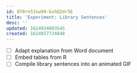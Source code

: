 ```yaml
---
id: 070rnS3sw99-bshQ2dr5E
title: 'Experiment: Library Sentences'
desc: ''
updated: 1624934083545
created: 1624857724848
---
```


- [ ] Adapt explanation from Word document
- [ ] Embed tables from R
- [ ] Compile library sentences into an animated GIF